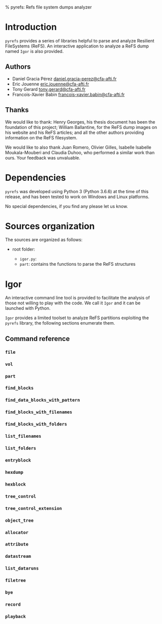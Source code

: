 % pyrefs: Refs file system dumps analyzer

# Introduction

`pyrefs` provides a series of libraries helpful to parse and analyze Resilient
FileSystems (ReFS).
An interactive application to analyze a ReFS dump named `Igor` is also
provided.

## Authors

 - Daniel Gracia Pérez <daniel.gracia-perez@cfa-afti.fr>
 - Eric Jouenne <eric.jouenne@cfa-afti.fr>
 - Tony Gerard <tony.gerard@cfa-afti.fr>
 - Francois-Xavier Babin <francois-xavier.babin@cfa-afti.fr>

## Thanks

We would like to thank: Henry Georges, his thesis document has been the
foundation of this project; William Ballantine, for the ReFS dump images on his
website and his ReFS articles; and all the other authors providing information
on the ReFS filesystem.

We would like to also thank Juan Romero, Olivier Gilles, Isabelle Isabelle
Moukala-Mouberi and Claudia Duhoo, who performed a similar work than ours.
Your feedback was unvaluable.

# Dependencies

`pyrefs` was developed using Python 3 (Python 3.6.6) at the time of this
release, and has been tested to work on Windows and Linux platforms.

No special dependencies, if you find any please let us know.

# Sources organization

The sources are organized as follows:

 - root folder:

   - `igor.py`:
   - `part`: contains the functions to parse the ReFS structures

# Igor

An interactive command line tool is provided to facilitate the analysis of
those not willing to play with the code.
We call it `Igor` and it can be launched with Python.

`Igor` provides a limited toolset to analyze ReFS partitions exploiting the
`pyrefs` library, the following sections enumerate them.

## Command reference

### `file`

### `vol`

### `part`

### `find_blocks`

### `find_data_blocks_with_pattern`

### `find_blocks_with_filenames`

### `find_blocks_with_folders`

### `list_filenames`

### `list_folders`

### `entryblock`

### `hexdump`

### `hexblock`

### `tree_control`

### `tree_control_extension`

### `object_tree`

### `allocator`

### `attribute`

### `datastream`

### `list_dataruns`

### `filetree`

### `bye`

### `record`

### `playback`
